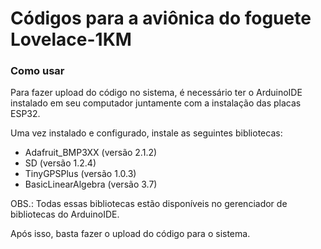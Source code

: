 # Códigos para a aviônica do foguete Lovelace-1KM

### Como usar

Para fazer upload do código no sistema, é necessário ter o ArduinoIDE instalado em seu computador juntamente com a instalação das placas ESP32.

Uma vez instalado e configurado, instale as seguintes bibliotecas:

- Adafruit_BMP3XX (versão 2.1.2)
- SD (versão 1.2.4)
- TinyGPSPlus (versão 1.0.3)
- BasicLinearAlgebra (versão 3.7)

OBS.: Todas essas bibliotecas estão disponíveis no gerenciador de bibliotecas do ArduinoIDE.

Após isso, basta fazer o upload do código para o sistema.